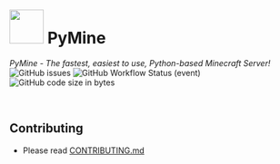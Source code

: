 # <img src="https://i.imgur.com/LHDnix6.png" height=60> PyMine
*PyMine - The fastest, easiest to use, Python-based Minecraft Server!*
![GitHub issues](https://img.shields.io/github/issues/py-mine/PyMine?color=17DD62) ![GitHub Workflow Status (event)](https://img.shields.io/github/workflow/status/py-mine/PyMine/Python%20application?color=17DD62&event=push) ![GitHub code size in bytes](https://img.shields.io/github/languages/code-size/py-mine/PyMine?color=17DD62) 

<br>

## Contributing
* Please read [CONTRIBUTING.md](https://github.com/py-mine/PyMine/blob/main/CONTRIBUTING.md)
 

